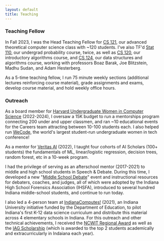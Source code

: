 ```yaml
---
layout: default
title: Teaching
---
```


### Teaching Fellow

In Fall 2023, I was the Head Teaching Fellow for [CS 121](https://cs121.boazbarak.org/syllabus/), our advanced theoretical computer science class with ~120 students. I've also TF'd [Stat 110](https://projects.iq.harvard.edu/stat110/home), our undergrad probability course, twice, as well as [CS 120](https://salil.seas.harvard.edu/class/cs120-intro-algorithms-and-their-limitations), our introductory algorithms course, and [CS 124](https://docs.google.com/spreadsheets/d/1rji0U07-zhpOa_-ywt0ruELNUz_r-wdT_2tlELduuVo/edit?gid=0#gid=0), our data structures and algorithms course, working with professors Boaz Barak, Joe Blitzstein, Madhu Sudan, and Adam Hesterberg.

As a 5-time teaching fellow, I run 75 minute weekly sections (additional lectures reinforcing course material), grade assignments and exams, develop course material, and hold weekly office hours.

### Outreach

As a board member for [Harvard Undergraduate Women in Computer Science](https://www.huwics.com/) (2022-2024), I oversaw a 15K budget to run a mentorships program connecting 200 under and upper classmen, and ran ~10 educational events for the Careers team attracting between 10-100 students each. I also helped run [WeCode](https://www.wecodeconference.com/), the world's largest student-run undergraduate women in tech conference!

As a mentor for [Veritas AI](https://www.veritasai.com/ai-scholars) (2022), I taught four cohorts of AI Scholars (100+ students) the fundamentals of ML, linear/logistic regression, decision trees, random forest, etc in a 10-week program.

I had the privilege of serving as an afterschool mentor (2017-2021) to middle and high school students in Speech & Debate. During this time, I developed a new "[Middle School Debate](https://www.speechwire.com/files/15260-23-24INDIANAMSEVENTRULES.pdf)" event and instructional resources for debaters, coaches, and judges, all of which were adopted by the Indiana High School Forensics Association (IHSFA), introduced to several hundred Indiana middle-school students, and continue to run today.

I also led a 4-person team at [IndianaComputes!](https://indianacomputes.net/) (2021), an Indiana University initiative funded by the Department of Education, to pilot Indiana's first K-12 data science curriculum and distribute this material across 4 elementary schools in Indiana. For this outreach and other technical achievements, I received the [NCWIT Regional Award](https://ncwit.org/program/aspirations-in-computing/aic-recognitions/) as well as the [IAG Scholarship](https://www.iag-online.org/Scholarships/) (which is awarded to the top 2 students academically and extracurricularly in Indaiana each year). 